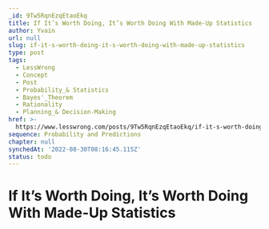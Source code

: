 ```yaml
---
_id: 9Tw5RqnEzqEtaoEkq
title: If It’s Worth Doing, It’s Worth Doing With Made-Up Statistics
author: Yvain
url: null
slug: if-it-s-worth-doing-it-s-worth-doing-with-made-up-statistics
type: post
tags:
  - LessWrong
  - Concept
  - Post
  - Probability_& Statistics
  - Bayes'_Theorem
  - Rationality
  - Planning_& Decision-Making
href: >-
  https://www.lesswrong.com/posts/9Tw5RqnEzqEtaoEkq/if-it-s-worth-doing-it-s-worth-doing-with-made-up-statistics
sequence: Probability and Predictions
chapter: null
synchedAt: '2022-08-30T08:16:45.115Z'
status: todo
---
```


# If It’s Worth Doing, It’s Worth Doing With Made-Up Statistics
